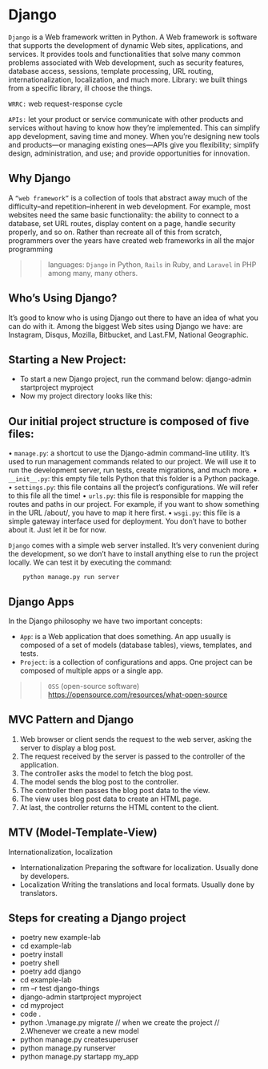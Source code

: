 # Django
`Django` is a Web framework written in Python. A Web framework is software that supports the development of dynamic Web sites, applications, and services. It provides tools and functionalities that solve many common problems associated with Web development, such as security features, database access, sessions, template processing, URL routing, internationalization, localization, and much more.
Library: we built things from a specific library, ill choose the things.

`WRRC:` web request-response cycle

`APIs:` let your product or service communicate with other products and services without having to know how they’re implemented. This can simplify app development, saving time and money. When you’re designing new tools and products—or managing existing ones—APIs give you flexibility; simplify design, administration, and use; and provide opportunities for innovation.

## Why Django
A `“web framework”` is a collection of tools that abstract away much of the difficulty–and repetition–inherent in web development. For example, most websites need the same basic functionality: the ability to connect to a database, set URL routes, display content on a page, handle security properly, and so on. Rather than recreate all of this from scratch, programmers over the years have created web frameworks in all the major programming 

>> languages: `Django` in Python, `Rails` in Ruby, and `Laravel` in PHP among many, many others.


## Who’s Using Django?
It’s good to know who is using Django out there to have an idea of what you can do with it. Among the biggest Web sites using Django we have: are Instagram, Disqus, Mozilla, Bitbucket, and Last.FM, National Geographic.

## Starting a New Project:

-	To start a new Django project, run the command below:
django-admin startproject myproject
-	Now my project directory looks like this:

 

## Our initial project structure is composed of five files:

•	`manage.py`: a shortcut to use the Django-admin command-line utility. It’s used to run management commands related to our project. We will use it to run the development server, run tests, create migrations, and much more.
•	`__init__.py`: this empty file tells Python that this folder is a Python package.
•	`settings.py`: this file contains all the project’s configurations. We will refer to this file all the time!
•	`urls.py`: this file is responsible for mapping the routes and paths in our project. For example, if you want to show something in the URL /about/, you have to map it here first.
•	`wsgi.py`: this file is a simple gateway interface used for deployment. You don’t have to bother about it. Just let it be for now.

`Django` comes with a simple web server installed. It’s very convenient during the development, so we don’t have to install anything else to run the project locally. We can test it by executing the command:

        python manage.py run server
 



## Django Apps
In the Django philosophy we have two important concepts:
- `App`: is a Web application that does something. An app usually is composed of a set of models (database tables), views, templates, and tests.
- `Project`: is a collection of configurations and apps. One project can be composed of multiple apps or a single app.

>> `OSS` (open-source software)
https://opensource.com/resources/what-open-source 

## MVC Pattern and Django
1.	Web browser or client sends the request to the web server, asking the server to display a blog post.
2.	The request received by the server is passed to the controller of the application.
3.	The controller asks the model to fetch the blog post.
4.	The model sends the blog post to the controller.
5.	The controller then passes the blog post data to the view.
6.	The view uses blog post data to create an HTML page.
7.	At last, the controller returns the HTML content to the client.

 
## MTV (Model-Template-View)
 
Internationalization, localization
-	Internationalization
Preparing the software for localization. Usually done by developers.
-	Localization
Writing the translations and local formats. Usually done by translators.


## Steps for creating a Django project
-	poetry new example-lab
-	cd example-lab
-	poetry install
-	poetry shell
-	poetry add django
-	cd example-lab
-	rm –r test django-things
-	django-admin startproject myproject
-	cd myproject
-	code .
-	python .\manage.py migrate // when we create the project // 2.Whenever we create a new model  
-	python manage.py createsuperuser
-	python manage.py runserver
-	python manage.py startapp my_app

